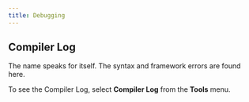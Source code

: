```yaml
---
title: Debugging
---
```


## Compiler Log

The name speaks for itself. The syntax and framework errors are found here.

To see the Compiler Log, select **Compiler Log** from the **Tools** menu.

## 
